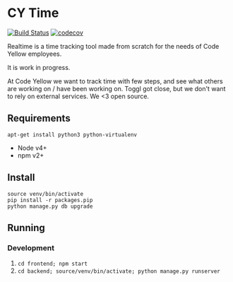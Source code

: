 # CY Time

[![Build Status](https://travis-ci.org/CodeYellowBV/cy-time.svg?branch=master)](https://travis-ci.org/CodeYellowBV/cy-time)
[![codecov](https://codecov.io/gh/CodeYellowBV/cy-time/branch/master/graph/badge.svg)](https://codecov.io/gh/CodeYellowBV/cy-time)

Realtime is a time tracking tool made from scratch for the needs of Code Yellow employees.

It is work in progress.

At Code Yellow we want to track time with few steps, and see what others are working on / have been working on. Toggl got close, but we don't want to rely on external services. We <3 open source.

## Requirements

```
apt-get install python3 python-virtualenv
```

- Node v4+
- npm v2+

## Install

```
source venv/bin/activate
pip install -r packages.pip
python manage.py db upgrade
```

## Running

### Development

1. `cd frontend; npm start`
1. `cd backend; source/venv/bin/activate; python manage.py runserver`
